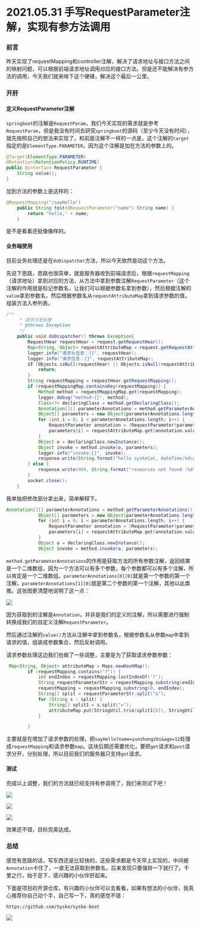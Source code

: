 # 2021.05.31 手写RequestParameter注解，实现有参方法调用

### 前言

昨天实现了requestMapping和controller注解，解决了请求地址与接口方法之间的映射问题，可以根据前端请求地址调用对应的接口方法。但是还不能解决有参方法的调用，今天我们就来啃下这个硬碴，解决这个最后一公里。

### 开肝

#### 定义RequestParameter注解

`springboot`的注解是`RequestParam`，我们今天实现的需求就是参考`RequestParam`，但是我没有时间去研究`springboot`的源码（至少今天没有时间），就先按照自己的想法来实现了。和前面注解不一样的一点是，这个注解的`target`指定的是`ElementType.PARAMETER`，因为这个注解是加在方法的参数上的。

```java
@Target(ElementType.PARAMETER)
@Retention(RetentionPolicy.RUNTIME)
public @interface RequestParameter {
    String value();
}
```

加到方法的参数上是这样的：

```java
@RequestMapping("/sayHello")
    public String test(@RequestParameter("name") String name) {
        return "hello," + name;
    }
```

是不是看着还挺像像样的。

#### 业务端使用

目前业务处理还是在`doDispatcher`方法，所以今天依然是动这个方法。

先说下思路，思路也很简单，就是服务器收到前端请求后，根据`requestMapping`（请求地址）拿到对应的方法，从方法中拿到参数注解`RequestParameter`（这个注解的作用就是标记参数名，让我们可以根据参数名拿到参数），然后根据注解的`value`拿到参数名，然后根据参数名从`requestAttributeMap`拿到请求参数的值，组装方法入参列表。

```java
/**
     * 请求分发处理
     * @throws Exception
     */
    public void doDispatcher() throws Exception{
        RequestHear requestHear = request.getRequestHear();
        Map<String, Object> requestAttributeMap = request.getRequestAttributeMap();
        logger.info("请求头信息：{}", requestHear);
        logger.info("请求信息：{}", requestAttributeMap);
        if (Objects.isNull(requestHear) || Objects.isNull(requestAttributeMap)) {
            return;
        }
        String requestMapping = requestHear.getRequestMapping();
        if (requestMappingMap.containsKey(requestMapping)) {
            Method method = requestMappingMap.get(requestMapping);
            logger.debug("method:{}", method);
            Class<?> declaringClass = method.getDeclaringClass();
            Annotation[][] parameterAnnotations = method.getParameterAnnotations();
            Object[] parameters = new Object[parameterAnnotations.length];
            for (int i = 0; i < parameterAnnotations.length; i++) {
                RequestParameter annotation = (RequestParameter)parameterAnnotations[i][0];
                parameters[i] = requestAttributeMap.get(annotation.value());
            }
            Object o = declaringClass.newInstance();
            Object invoke = method.invoke(o, parameters);
            logger.info("invoke:{}", invoke);
            response.write(String.format("hello syskeCat, dateTime:%d\n result = %s", System.currentTimeMillis(), invoke));
        } else {
            response.write(404, String.format("resources not found :%d", System.currentTimeMillis()));
        }
        socket.close();
    }
```

我单独把修改部分拿出来，简单解释下。

```java
Annotation[][] parameterAnnotations = method.getParameterAnnotations();
            Object[] parameters = new Object[parameterAnnotations.length];
            for (int i = 0; i < parameterAnnotations.length; i++) {
                RequestParameter annotation = (RequestParameter)parameterAnnotations[i][0];
                parameters[i] = requestAttributeMap.get(annotation.value());
            }
            Object o = declaringClass.newInstance();
            Object invoke = method.invoke(o, parameters);
```

`method.getParameterAnnotations`的作用是获取方法的所有参数注解，返回结果是一个二维数组，因为一个方法可以有多个参数，每个参数都可以有多个注解，所以肯定是一个二维数组。`parameterAnnotations[0][0]`就是第一个参数的第一个注解，`parameterAnnotations[1][0]`就是第二个参数的第一个注解，其他以此类推。这张图更清楚地说明了这一点：

![](https://gitee.com/sysker/picBed/raw/master/images/20210601102404.png)

因为获取到的注解是`Annotation`，并非是我们的定义的注解，所以需要进行强制转换成我们的自定义注解`RequestParameter`。

然后通过注解的`value()`方法从注解中拿到参数名，根据参数名从参数`map`中拿到请求的值，组装成参数集合，然后反射调用。

请求参数处理这边我们也做了一些调整，主要是为了获取请求参数参数：

```java
 Map<String, Object> attributeMap = Maps.newHashMap();
        if (requestMapping.contains("?")) {
            int endIndex = requestMapping.lastIndexOf('?');
            String requestParameterStr = requestMapping.substring(endIndex + 1);
            requestMapping = requestMapping.substring(0, endIndex);
            String[] split = requestParameterStr.split("&");
            for (String s : split) {
                String[] split1 = s.split("=");
                attributeMap.put(StringUtil.trim(split1[0]), StringUtil.trim(split1[1]));
            }

        }
```

主要就是在增加了请求参数的处理，把`sayHello?name=yunzhongzhi&age=12`处理成`requestMapping`和请求参数`map`。这块后期还需要优化，要把`get`请求和`post`请求分开，分别处理，所以目前我们的服务器只支持`get`请求。

#### 测试

完成以上调整，我们的方法就已经支持有参调用了，我们来测试下吧！

![](https://gitee.com/sysker/picBed/raw/master/images/20210601094459.png)



![](https://gitee.com/sysker/picBed/raw/master/images/20210601094541.png)

![](https://gitee.com/sysker/picBed/raw/master/images/20210601105044.png)

效果还不错，目标完美达成。

### 总结

感觉有思路的话，写东西还是比较快的，这些需求都是今天早上实现的，中间被`Annotation`卡住了，一直无法获取到参数名，后来发现只要强转一下就行了。千里之行，始于足下，感兴趣的小伙伴肝起来。



下面是项目的开源仓库，有兴趣的小伙伴可以去看看，如果有想法的小伙伴，我真心推荐你自己动个手，自己写一下，真的感觉不错：

```
https://github.com/Syske/syske-boot
```

![](https://gitee.com/sysker/picBed/raw/master/images/20210530130936.png)